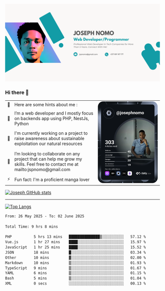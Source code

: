 ![Banner of my profile!](/Joseph_NOMO_NEW.png "Banner")

### Hi there 👋

<!--- | --  | 👋  | Here are some hints about me :                                                                                                 | <td rowspan=6><img src="/devcard.svg" width="400" alt="Joseph NOMO's Dev Card"/></td> |
| --- | --- | ------------------------------------------------------------------------------------------------------------------------------ | ------------------------------------------------------------------------------------- |
| --  | 🔭  | I’m a web developer and I mostly focus on backends app using PHP, NestJs, Python                                               |
| --  | 🦁  | I'm currently working on a project to raise awareness about sustainable exploitation our natural resources                     |
| --  | 👯  | I’m looking to collaborate on any project that can help me grow my skills. Feel free to contact me at mailto:jspnomo@gmail.com |
| --  | ⚡  | Fun fact: I'm a proficient manga lover                                                                                         |
--->

<table>
    <tr>
        <td width="1%">👋</td>
        <td width="55%">Here are some hints about me :</td>
        <td rowspan=6 width="44%"><img src="/devcard.svg" width="400" alt="Joseph NOMO's Dev Card"/></td>
    </tr>
    <tr>
        <td>🔭</td>
        <td>I’m a web developer and I mostly focus on backends app using PHP, NestJs, Python</td>
    </tr>
    <tr>
        <td>🦁</td>
        <td>I'm currently working on a project to raise awareness about sustainable exploitation our natural resources</td>
    </tr>
    <tr>
        <td>👯</td>
        <td>I’m looking to collaborate on any project that can help me grow my skills. Feel free to contact me at mailto:jspnomo@gmail.com</td>
    </tr>
    <tr>
        <td>⚡</td>
        <td>Fun fact: I'm a proficient manga lover</td>
    </tr>

</table>

[![Joseph GitHub stats](https://github-readme-stats-seven-sigma-53.vercel.app/api?username=Jspascal)](https://github.com/Jspascal/github-readme-stats)

---

[![Top Langs](https://github-readme-stats-seven-sigma-53.vercel.app/api/top-langs/?username=Jspascal&layout=compact)](https://github.com/Jspascal/github-readme-stats)

<!--START_SECTION:waka-->

```txt
From: 26 May 2025 - To: 02 June 2025

Total Time: 9 hrs 8 mins

PHP          5 hrs 13 mins   ██████████████▒░░░░░░░░░░   57.12 %
Vue.js       1 hr 27 mins    ████░░░░░░░░░░░░░░░░░░░░░   15.97 %
JavaScript   1 hr 25 mins    ████░░░░░░░░░░░░░░░░░░░░░   15.52 %
JSON         18 mins         █░░░░░░░░░░░░░░░░░░░░░░░░   03.34 %
Other        10 mins         ▓░░░░░░░░░░░░░░░░░░░░░░░░   02.00 %
Markdown     10 mins         ▒░░░░░░░░░░░░░░░░░░░░░░░░   01.93 %
TypeScript   9 mins          ▒░░░░░░░░░░░░░░░░░░░░░░░░   01.67 %
YAML         6 mins          ▒░░░░░░░░░░░░░░░░░░░░░░░░   01.15 %
Bash         5 mins          ▒░░░░░░░░░░░░░░░░░░░░░░░░   01.04 %
XML          0 secs          ░░░░░░░░░░░░░░░░░░░░░░░░░   00.13 %
```

<!--END_SECTION:waka-->
